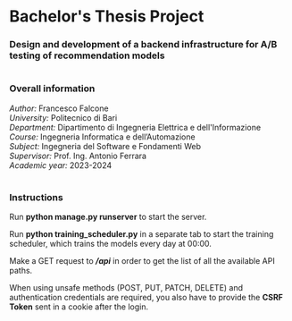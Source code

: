 # Bachelor's Thesis Project
<h3>Design and development of a backend infrastructure for A/B testing of recommendation models</h3>

#
<h3>Overall information</h3>
<i>Author:</i> Francesco Falcone<br/>
<i>University:</i> Politecnico di Bari<br/>
<i>Department:</i> Dipartimento di Ingegneria Elettrica e dell'Informazione<br/>
<i>Course:</i> Ingegneria Informatica e dell’Automazione<br/>
<i>Subject:</i> Ingegneria del Software e Fondamenti Web<br/>
<i>Supervisor:</i> Prof. Ing. Antonio Ferrara<br/>
<i>Academic year:</i> 2023-2024<br/>

#
<h3>Instructions</h3>
<p>Run <strong>python manage.py runserver</strong> to start the server.</p>
<p>Run <strong>python training_scheduler.py</strong> in a separate tab to start the training scheduler, which trains the models every day at 00:00.</p>
<p>Make a GET request to <strong><i>/api</i></strong> in order to get the list of all the available API paths.</p>
<p>When using unsafe methods (POST, PUT, PATCH, DELETE) and authentication credentials are required, you also have to provide the <strong>CSRF Token</strong> sent in a cookie after the login.</p>
